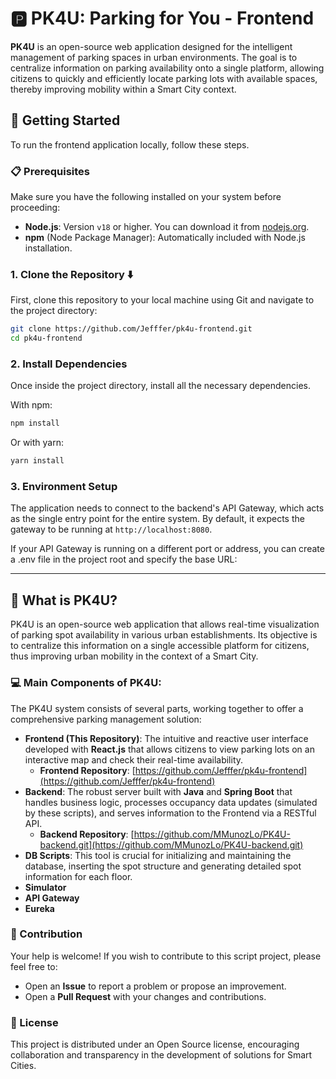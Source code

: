 # 🅿️ PK4U: Parking for You - Frontend
**PK4U** is an open-source web application designed for the intelligent management of parking spaces in urban environments. The goal is to centralize information on parking availability onto a single platform, allowing citizens to quickly and efficiently locate parking lots with available spaces, thereby improving mobility within a Smart City context.

## 🚀 Getting Started

To run the frontend application locally, follow these steps.

### 📋 Prerequisites

Make sure you have the following installed on your system before proceeding:

* **Node.js**: Version `v18` or higher. You can download it from [nodejs.org](https://nodejs.org/).
* **npm** (Node Package Manager): Automatically included with Node.js installation.

### 1. Clone the Repository ⬇️

First, clone this repository to your local machine using Git and navigate to the project directory:

```bash
git clone https://github.com/Jefffer/pk4u-frontend.git
cd pk4u-frontend
```

### 2. Install Dependencies
Once inside the project directory, install all the necessary dependencies.

With npm:

```bash
npm install
```

Or with yarn:

```bash
yarn install
```

### 3. Environment Setup
The application needs to connect to the backend's API Gateway, which acts as the single entry point for the entire system. By default, it expects the gateway to be running at `http://localhost:8080`.

If your API Gateway is running on a different port or address, you can create a .env file in the project root and specify the base URL:


---
## 🌟 What is PK4U?

PK4U is an open-source web application that allows real-time visualization of parking spot availability in various urban establishments. Its objective is to centralize this information on a single accessible platform for citizens, thus improving urban mobility in the context of a Smart City.

### 💻 Main Components of PK4U:

The PK4U system consists of several parts, working together to offer a comprehensive parking management solution:

* **Frontend (This Repository)**: The intuitive and reactive user interface developed with **React.js** that allows citizens to view parking lots on an interactive map and check their real-time availability.
    * **Frontend Repository**: [https://github.com/Jefffer/pk4u-frontend](https://github.com/Jefffer/pk4u-frontend)
* **Backend**: The robust server built with **Java** and **Spring Boot** that handles business logic, processes occupancy data updates (simulated by these scripts), and serves information to the Frontend via a RESTful API.
    * **Backend Repository**: [https://github.com/MMunozLo/PK4U-backend.git](https://github.com/MMunozLo/PK4U-backend.git)
* **DB Scripts**: This tool is crucial for initializing and maintaining the database, inserting the spot structure and generating detailed spot information for each floor.
* **Simulator**
* **API Gateway**
* **Eureka**

### 🤝 Contribution
Your help is welcome! If you wish to contribute to this script project, please feel free to:

* Open an **Issue** to report a problem or propose an improvement.
* Open a **Pull Request** with your changes and contributions.

### 📄 License
This project is distributed under an Open Source license, encouraging collaboration and transparency in the development of solutions for Smart Cities.

